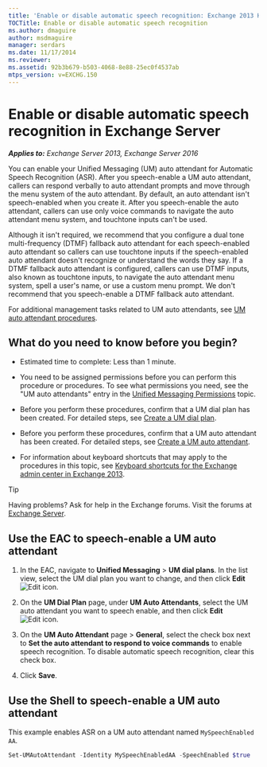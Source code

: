 ```yaml
---
title: 'Enable or disable automatic speech recognition: Exchange 2013 Help'
TOCTitle: Enable or disable automatic speech recognition
ms.author: dmaguire
author: msdmaguire
manager: serdars
ms.date: 11/17/2014
ms.reviewer: 
ms.assetid: 92b3b679-b503-4068-8e88-25ec0f4537ab
mtps_version: v=EXCHG.150
---
```


# Enable or disable automatic speech recognition in Exchange Server

_**Applies to:** Exchange Server 2013, Exchange Server 2016_

You can enable your Unified Messaging (UM) auto attendant for Automatic Speech Recognition (ASR). After you speech-enable a UM auto attendant, callers can respond verbally to auto attendant prompts and move through the menu system of the auto attendant. By default, an auto attendant isn't speech-enabled when you create it. After you speech-enable the auto attendant, callers can use only voice commands to navigate the auto attendant menu system, and touchtone inputs can't be used.

Although it isn't required, we recommend that you configure a dual tone multi-frequency (DTMF) fallback auto attendant for each speech-enabled auto attendant so callers can use touchtone inputs if the speech-enabled auto attendant doesn't recognize or understand the words they say. If a DTMF fallback auto attendant is configured, callers can use DTMF inputs, also known as touchtone inputs, to navigate the auto attendant menu system, spell a user's name, or use a custom menu prompt. We don't recommend that you speech-enable a DTMF fallback auto attendant.

For additional management tasks related to UM auto attendants, see [UM auto attendant procedures](um-auto-attendant-procedures-exchange-2013-help.md).

## What do you need to know before you begin?

- Estimated time to complete: Less than 1 minute.

- You need to be assigned permissions before you can perform this procedure or procedures. To see what permissions you need, see the "UM auto attendants" entry in the [Unified Messaging Permissions](http://technet.microsoft.com/library/d326c3bc-8f33-434a-bf02-a83cc26a5498.aspx) topic.

- Before you perform these procedures, confirm that a UM dial plan has been created. For detailed steps, see [Create a UM dial plan](create-um-dial-plan-exchange-2013-help.md).

- Before you perform these procedures, confirm that a UM auto attendant has been created. For detailed steps, see [Create a UM auto attendant](create-a-um-auto-attendant-exchange-2013-help.md).

- For information about keyboard shortcuts that may apply to the procedures in this topic, see [Keyboard shortcuts for the Exchange admin center in Exchange 2013](keyboard-shortcuts-in-the-exchange-admin-center-2013-help.md).

> [!TIP]
> Having problems? Ask for help in the Exchange forums. Visit the forums at [Exchange Server](https://go.microsoft.com/fwlink/p/?linkId=60612).

## Use the EAC to speech-enable a UM auto attendant

1. In the EAC, navigate to **Unified Messaging** \> **UM dial plans**. In the list view, select the UM dial plan you want to change, and then click **Edit** ![Edit icon](images/ITPro_EAC_EditIcon.gif).

2. On the **UM Dial Plan** page, under **UM Auto Attendants**, select the UM auto attendant you want to speech enable, and then click **Edit** ![Edit icon](images/ITPro_EAC_EditIcon.gif).

3. On the **UM Auto Attendant** page \> **General**, select the check box next to **Set the auto attendant to respond to voice commands** to enable speech recognition. To disable automatic speech recognition, clear this check box.

4. Click **Save**.

## Use the Shell to speech-enable a UM auto attendant

This example enables ASR on a UM auto attendant named `MySpeechEnabled AA`.

```powershell
Set-UMAutoAttendant -Identity MySpeechEnabledAA -SpeechEnabled $true
```
